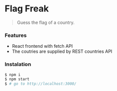 # Flag Freak

> Guess the flag of a country.

### Features

- React frontend with fetch API
- The coutries are supplied by REST countries API

### Instalation

```sh
$ npm i
$ npm start
$ # go to http://localhost:3000/
```
